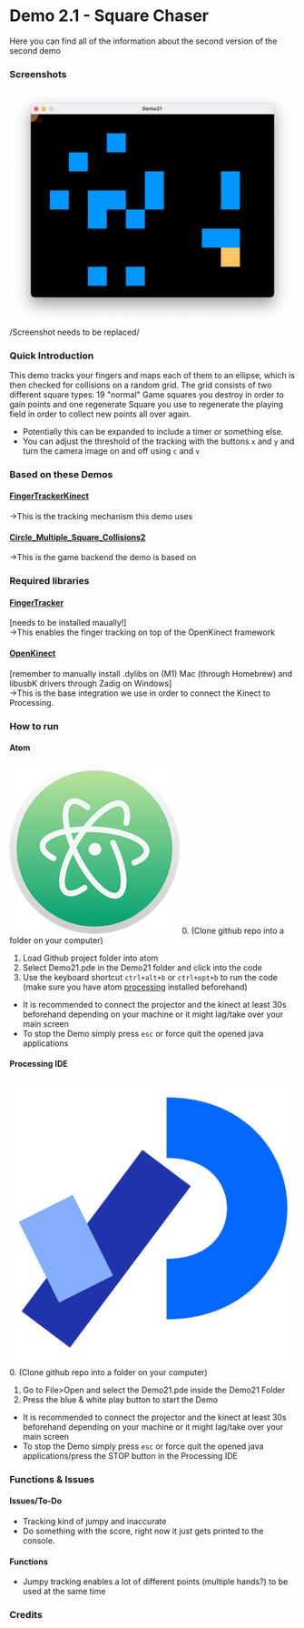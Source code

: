 # Demo 2.1 - Square Chaser

Here you can find all of the information about the second version of the second demo

### Screenshots
![alt text](/Demos/Demo21/Demo21.png)
/Screenshot needs to be replaced/

### Quick Introduction
This demo tracks your fingers and maps each of them to an ellipse, which is then checked for collisions on a random grid. The grid consists of two different square types: 19 "normal" Game squares you destroy in order to gain points and one regenerate Square you use to regenerate the playing field in order to collect new points all over again.
- Potentially this can be expanded to include a timer or something else.
- You can adjust the threshold of the tracking with the buttons ```x``` and ```y``` and turn the camera image on and off using ```c``` and ```v```

### Based on these Demos

#### [FingerTrackerKinect](Example_Libraries/FingerTrackerKinect)
->This is the tracking mechanism this demo uses

#### [Circle_Multiple_Square_Collisions2](Example_Libraries/Circle_Multiple_Square_Collisions2)
->This is the game backend the demo is based on
### Required libraries

#### [FingerTracker](https://github.com/atduskgreg/FingerTracker)
[needs to be installed maually!] <br>
->This enables the finger tracking on top of the OpenKinect framework

#### [OpenKinect](Example_Libraries/FingerTrackerKinect)
[remember to manually install .dylibs on (M1) Mac (through Homebrew) and libusbK drivers through Zadig on Windows] <br>
->This is the base integration we use in order to connect the Kinect to Processing.

### How to run

#### Atom
![](other_Resources/atom-logo.png)
0. (Clone github repo into a folder on your computer)
1. Load Github project folder into atom
2. Select Demo21.pde in the Demo21 folder and click into the code
3. Use the keyboard shortcut  ```ctrl+alt+b``` or ```ctrl+opt+b``` to run the code (make sure you have atom [processing](https://github.com/bleikamp/processing) installed beforehand)

- It is recommended to connect the projector and the kinect at least 30s beforehand depending on your machine or it might lag/take over your main screen
- To stop the Demo simply press ```esc``` or force quit the opened java applications

#### Processing IDE
![](other_Resources/processing-logo.svg)
0. (Clone github repo into a folder on your computer)
1. Go to File>Open and select the Demo21.pde inside the Demo21 Folder
2. Press the blue & white play button to start the Demo

- It is recommended to connect the projector and the kinect at least 30s beforehand depending on your machine or it might lag/take over your main screen
- To stop the Demo simply press ```esc``` or force quit the opened java applications/press the STOP button in the Processing IDE

### Functions & Issues

#### Issues/To-Do
- Tracking kind of jumpy and inaccurate
- Do something with the score, right now it just gets printed to the console.

#### Functions
- Jumpy tracking enables a lot of different points (multiple hands?) to be used at the same time

### Credits
